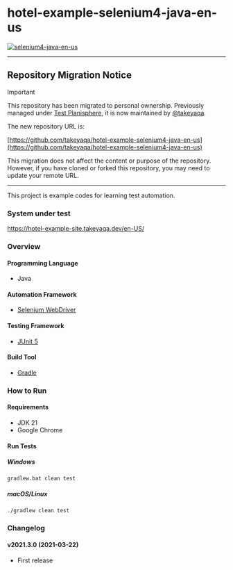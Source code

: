 # hotel-example-selenium4-java-en-us

[![selenium4-java-en-us](https://github.com/takeyaqa/hotel-example-selenium4-java-en-us/actions/workflows/test.yml/badge.svg)](https://github.com/takeyaqa/hotel-example-selenium4-java-en-us/actions/workflows/test.yml)

---

## Repository Migration Notice

> [!IMPORTANT]
> This repository has been migrated to personal ownership. Previously managed under [Test Planisphere](https://github.com/testplanisphere), it is now maintained by [@takeyaqa](https://github.com/takeyaqa).
>
> The new repository URL is:
>
> [https://github.com/takeyaqa/hotel-example-selenium4-java-en-us](https://github.com/takeyaqa/hotel-example-selenium4-java-en-us)
>
> This migration does not affect the content or purpose of the repository. However, if you have cloned or forked this repository, you may need to update your remote URL.

---

This project is example codes for learning test automation.

### System under test

https://hotel-example-site.takeyaqa.dev/en-US/

### Overview

#### Programming Language

* Java

#### Automation Framework

* [Selenium WebDriver](https://www.selenium.dev/)

#### Testing Framework

* [JUnit 5](https://junit.org/junit5/)

#### Build Tool

* [Gradle](https://gradle.org/)

### How to Run

#### Requirements

* JDK 21
* Google Chrome

#### Run Tests

##### Windows

```
gradlew.bat clean test
```

##### macOS/Linux

```
./gradlew clean test
```

### Changelog

#### v2021.3.0 (2021-03-22)

* First release
